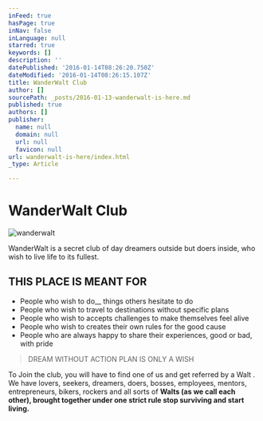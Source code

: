 ```yaml
---
inFeed: true
hasPage: true
inNav: false
inLanguage: null
starred: true
keywords: []
description: ''
datePublished: '2016-01-14T08:26:20.750Z'
dateModified: '2016-01-14T08:26:15.107Z'
title: WanderWalt Club
author: []
sourcePath: _posts/2016-01-13-wanderwalt-is-here.md
published: true
authors: []
publisher:
  name: null
  domain: null
  url: null
  favicon: null
url: wanderwalt-is-here/index.html
_type: Article

---
```

# WanderWalt Club
![wanderwalt](https://the-grid-user-content.s3-us-west-2.amazonaws.com/a2055b7c-34d1-44a8-8cfb-6c923eb91927.jpg)

WanderWalt is a secret club of day dreamers outside but doers inside, who wish to live life to its fullest.

## THIS PLACE IS MEANT FOR 

* People who wish to do__ things others hesitate to do
* People who wish to travel to destinations without specific plans
* People who wish to accepts challenges to make themselves feel alive
* People who wish to creates their own rules for the good cause
* People who are always happy to share their experiences, good or bad, with pride

> DREAM WITHOUT ACTION PLAN IS ONLY A WISH 

To Join the club, you will have to find one of us and get referred  by a Walt . We have lovers, seekers, dreamers, doers, bosses, employees, mentors, entrepreneurs, bikers, rockers and all sorts of **Walt****s **(as we call each other), brought together under one strict rule **stop surviving and start living****.******